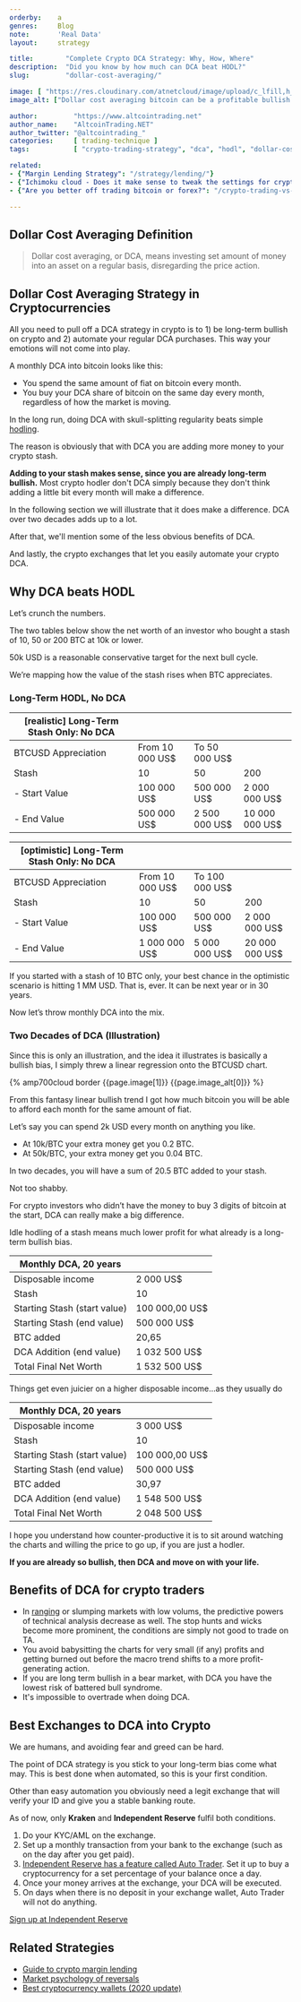 ```yaml
---
orderby:    a
genres:     Blog
note:       'Real Data'
layout:     strategy

title:        "Complete Crypto DCA Strategy: Why, How, Where"
description:  "Did you know by how much can DCA beat HODL?"
slug:         "dollar-cost-averaging/"

image: [ "https://res.cloudinary.com/atnetcloud/image/upload/c_lfill,h_360,w_700/v1598344764/atnet/__women/priscilla-du-preez-bZQJLStVYWs-unsplash_ta0vjj.jpg", "https://res.cloudinary.com/atnetcloud/image/upload/c_lpad,h_360,w_700/v1598344273/atnet/strategy/btcusd-trend_bmzsqo.jpg"]
image_alt: ["Dollar cost averaging bitcoin can be a profitable bullish strategy."]

author:         "https://www.altcointrading.net"
author_name:    "AltcoinTrading.NET"
author_twitter: "@altcointrading_"
categories:     [ trading-technique ]
tags:           [ "crypto-trading-strategy", "dca", "hodl", "dollar-cost-averaging", "crypto-investment-strategy", "trading-strategy", "bitfinex", "independent-reserve", top]

related:
- {"Margin Lending Strategy": "/strategy/lending/"}
- {"Ichimoku cloud - Does it make sense to tweak the settings for crypto?": "/ichimoku-cloud/"}
- {"Are you better off trading bitcoin or forex?": "/crypto-trading-vs-forex-trading-review/"}

---
```



## Dollar Cost Averaging Definition

> Dollar cost averaging, or DCA, means investing set amount of money into an asset on a regular basis, disregarding the price action.

## Dollar Cost Averaging Strategy in Cryptocurrencies

All you need to pull off a DCA strategy in crypto is to 1) be long-term bullish on crypto and 2) automate your regular DCA purchases. This way your emotions will not come into play.

A monthly DCA into bitcoin looks like this:

* You spend the same amount of fiat on bitcoin every month.
* You buy your DCA share of bitcoin on the same day every month, regardless of how the market is moving.

In the long run, doing DCA with skull-splitting regularity beats simple [hodling](/glossary/hodl/).

The reason is obviously that with DCA you are adding more money to your crypto stash.

**Adding to your stash makes sense, since you are already long-term bullish.** Most crypto hodler don't DCA simply because they don't think adding a little bit every month will make a difference.

In the following section we will illustrate that it does make a difference. DCA over two decades adds up to a lot.

After that, we'll mention some of the less obvious benefits of DCA.

And lastly, the crypto exchanges that let you easily automate your crypto DCA.

## Why DCA beats HODL

Let’s crunch the numbers.

The two tables below show the net worth of an investor who bought a stash of 10, 50 or 200 BTC at 10k or lower.

50k USD is a reasonable conservative target for the next bull cycle.

We’re mapping how the value of the stash rises when BTC appreciates.

### Long-Term HODL, No DCA

| [realistic] Long-Term Stash Only: No DCA |  |  |  |
|------------------|------------------------------|---------------|----------------|
| BTCUSD Appreciation | From 10 000 US$ | To 50 000 US$ |  |
| Stash | 10 | 50 | 200 |
| - Start Value | 100 000 US$ | 500 000 US$ | 2 000 000 US$ |
| - End Value | 500 000 US$ | 2 500 000 US$ | 10 000 000 US$ |


| [optimistic] Long-Term Stash Only: No DCA |  |  |  |
|------------------------------|---------------|---------------|----------------|
| BTCUSD Appreciation | From 10 000 US$ | To 100 000 US$ |  |
| Stash | 10 | 50 | 200 |
| - Start Value | 100 000 US$ | 500 000 US$ | 2 000 000 US$ |
| - End Value | 1 000 000 US$ | 5 000 000 US$ | 20 000 000 US$ |


If you started with a stash of 10 BTC only, your best chance in the optimistic scenario is hitting 1 MM USD. That is, ever. It can be next year or in 30 years.

Now let’s throw monthly DCA into the mix.

### Two Decades of DCA (Illustration)

Since this is only an illustration, and the idea it illustrates is basically a bullish bias, I simply threw a linear regression onto the BTCUSD chart.

{% amp700cloud border {{page.image[1]}} {{page.image_alt[0]}} %}

From this fantasy linear bullish trend I got how much bitcoin you will be able to afford each month for the same amount of fiat.

Let’s say you can spend 2k USD every month on anything you like.

* At 10k/BTC your extra money get you 0.2 BTC.
* At 50k/BTC, your extra money get you 0.04 BTC.

In two decades, you will have a sum of 20.5 BTC added to your stash.

Not too shabby.

For crypto investors who didn’t have the money to buy 3 digits of bitcoin at the start, DCA can really make a big difference.

Idle hodling of a stash means much lower profit for what already is a long-term bullish bias.

| Monthly DCA, 20 years |  |
|------------------------------|----------------|
| Disposable income | 2 000 US$ |
| Stash | 10 |
| Starting Stash (start value) | 100 000,00 US$ |
| Starting Stash (end value) | 500 000 US$ |
| BTC added | 20,65 |
| DCA Addition (end value) | 1 032 500 US$ |
| Total Final Net Worth | 1 532 500 US$ |

Things get even juicier on a higher disposable income…as they usually do


| Monthly DCA, 20 years |  |
|------------------------------|----------------|
| Disposable income | 3 000 US$ |
| Stash | 10 |
| Starting Stash (start value) | 100 000,00 US$ |
| Starting Stash (end value) | 500 000 US$ |
| BTC added | 30,97 |
| DCA Addition (end value) | 1 548 500 US$ |
| Total Final Net Worth | 2 048 500 US$ |

I hope you understand how counter-productive it is to sit around watching the charts and willing the price to go up, if you are just a hodler.

**If you are already so bullish, then DCA and move on with your life.**

## Benefits of DCA for crypto traders

* In [ranging](/glossary/sideways/) or slumping markets with low volums, the predictive powers of technical analysis decrease as well. The stop hunts and wicks become more prominent, the conditions are simply not good to trade on TA.
* You avoid babysitting the charts for very small (if any) profits and getting burned out before the macro trend shifts to a more profit-generating action.
* If you are long term bullish in a bear market, with DCA you have the lowest risk of battered bull syndrome.  
* It's impossible to overtrade when doing DCA.

## Best Exchanges to DCA into Crypto

We are humans, and avoiding fear and greed can be hard.

The point of DCA strategy is you stick to your long-term bias come what may. This is best done when automated, so this is your first condition.

Other than easy automation you obviously need a legit exchange that will verify your ID and give you a stable banking route.

As of now, only **Kraken** and **Independent Reserve** fulfil both conditions.

1. Do your KYC/AML on the exchange.
2. Set up a monthly transaction from your bank to the exchange (such as on the day after you get paid).
3. [Independent Reserve has a feature called Auto Trader](/coupon-independent-reserve/). Set it up to buy a cryptocurrency for a set percentage of your balance once a day.
4. Once your money arrives at the exchange, your DCA will be executed.
5. On days when there is no deposit in your exchange wallet, Auto Trader will not do anything.

<p><a href="http://bit.ly/at-indyres" rel="nofollow" class="btn">Sign up at Independent Reserve</a></p>

## Related Strategies

* [Guide to crypto margin lending](/strategy/lending/)
* [Market psychology of reversals](/strategy/reversals/)
* [Best cryptocurrency wallets (2020 update)](/altcoin-wallets/)
